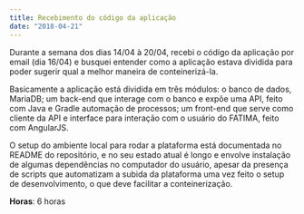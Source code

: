```yaml
---
title: Recebimento do código da aplicação
date: "2018-04-21"
---
```


Durante a semana dos dias 14/04 à 20/04, recebi o código da aplicação por email (dia 16/04) e busquei entender como a aplicação estava dividida para poder sugerir qual a melhor maneira de conteinerizá-la.

Basicamente a aplicação está dividida em três módulos: o banco de dados, MariaDB; um back-end que interage com o banco e expõe uma API, feito com Java e Gradle automação de processos; um front-end que serve como cliente da API e interface para interação com o usuário do FATIMA, feito com AngularJS.

O setup do ambiente local para rodar a plataforma está documentada no README do repositório, e no seu estado atual é longo e envolve instalação de algumas dependências no computador do usuário, apesar da presença de scripts que automatizam a subida da plataforma uma vez feito o setup de desenvolvimento, o que deve facilitar a conteinerização.

**Horas**: 6 horas

